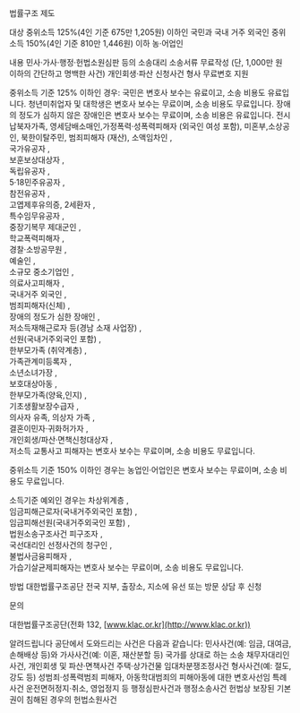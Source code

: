 법률구조 제도

대상
중위소득 125%(4인 기준 675만 1,205원) 이하인 국민과 국내 거주 외국인
중위소득 150%(4인 기준 810만 1,446원) 이하 농·어업인

내용
민사·가사·행정·헌법소원심판 등의 소송대리
소송서류 무료작성 (단, 1,000만 원 이하의 간단하고 명백한 사건)
개인회생·파산 신청사건
형사 무료변호 지원

중위소득 기준 125% 이하인 경우:
국민은 변호사 보수는 유료이고, 소송 비용도 유료입니다.
청년미취업자 및 대학생은 변호사 보수는 무료이며, 소송 비용도 무료입니다.
장애의 정도가 심하지 않은 장애인은 변호사 보수는 무료이며, 소송 비용은 유료입니다.
전시납북자가족, 영세담배소매인,가정폭력·성폭력피해자 (외국인 여성 포함), 미혼부,소상공인, 북한이탈주민, 범죄피해자 (재산), 
 소액임차인 ,  
 국가유공자 ,  
 보훈보상대상자 ,  
 독립유공자 ,  
 5·18민주유공자 ,  
 참전유공자 ,  
 고엽제후유의증, 2세환자 ,  
 특수임무유공자 ,  
 중장기복무 제대군인 ,  
 학교폭력피해자 ,  
 경찰·소방공무원 ,  
 예술인 ,  
 소규모 중소기업인 ,  
 의료사고피해자 ,  
 국내거주 외국인 ,  
 범죄피해자(신체) ,  
 장애의 정도가 심한 장애인 ,  
 저소득재해근로자 등(경남 소재 사업장) ,  
 선원(국내거주외국인 포함) ,  
 한부모가족 (취약계층) ,  
 가족관계미등록자 ,  
 소년소녀가장 ,  
 보호대상아동 ,  
 한부모가족(양육,인지) ,  
 기초생활보장수급자 ,  
 의사자 유족, 의상자 가족 ,  
 결혼이민자·귀화허가자 ,  
 개인회생/파산·면책신청대상자 ,  
 저소득 교통사고 피해자는 변호사 보수는 무료이며, 소송 비용도 무료입니다.

중위소득 기준 150% 이하인 경우는
 농업인·어업인은 변호사 보수는 무료이며, 소송 비용도 무료입니다.

소득기준 예외인 경우는
 차상위계층 ,  
 임금피해근로자(국내거주외국인 포함) ,  
 임금피해선원(국내거주외국인 포함) ,  
 법원소송구조사건 피구조자 ,  
 국선대리인 선정사건의 청구인 ,  
 불법사금융피해자 ,  
 가습기살균제피해자는 변호사 보수는 무료이며, 소송 비용도 무료입니다.

방법
대한법률구조공단 전국 지부, 출장소, 지소에 유선 또는 방문 상담 후 신청

문의

대한법률구조공단(전화 132, [www.klac.or.kr](http://www.klac.or.kr))

알려드립니다
공단에서 도와드리는 사건은 다음과 같습니다:
민사사건(예: 임금, 대여금, 손해배상 등)와 가사사건(예: 이혼, 재산분할 등)
국가를 상대로 하는 소송
채무자대리인 사건, 개인회생 및 파산·면책사건
주택·상가건물 임대차분쟁조정사건
형사사건(예: 절도, 강도 등)
성범죄·성폭력범죄 피해자, 아동학대범죄의 피해아동에 대한 변호사선임 특례 사건
운전면허정지·취소, 영업정지 등 행정심판사건과 행정소송사건
헌법상 보장된 기본권이 침해된 경우의 헌법소원사건
